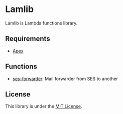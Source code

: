 # Lamlib

Lamlib is Lambda functions library.

## Requirements

- [Apex](http://apex.run/)

## Functions

- [ses-forwarder](functions/ses-forwarder): Mail forwarder from SES to another

## License

This library is under the [MIT License](https://opensource.org/licenses/MIT).
